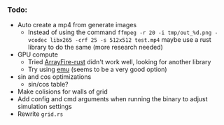 ### Todo:
- Auto create a mp4 from generate images
    - Instead of using the command `ffmpeg -r 20 -i tmp/out_%d.png -vcodec libx265 -crf 25 -s 512x512 test.mp4` maybe use a rust library to do the same (more research needed)
- GPU compute 
    - Tried [ArrayFire-rust](https://github.com/arrayfire/arrayfire-rust) didn't work well, looking for another library
    - Try using [emu](https://github.com/calebwin/emu) (seems to be a very good option)
- sin and cos optimizations
    - sin/cos table?
- Make colisions for walls of grid
- Add config and cmd arguments when running the binary to adjust simulation settings
- Rewrite `grid.rs`
